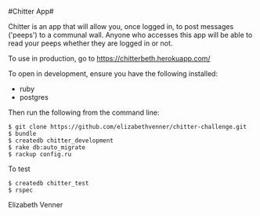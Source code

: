 #Chitter App#

Chitter is an app that will allow you, once logged in, to post messages ('peeps') to a communal wall.
Anyone who accesses this app will be able to read your peeps whether they are logged in or not.

To use in production, go to https://chitterbeth.herokuapp.com/

To open in development, ensure you have the following installed:

- ruby
- postgres

Then run the following from the command line:

```
$ git clone https://github.com/elizabethvenner/chitter-challenge.git
$ bundle
$ createdb chitter_development
$ rake db:auto_migrate
$ rackup config.ru
```

To test
```
$ createdb chitter_test
$ rspec
```

Elizabeth Venner
